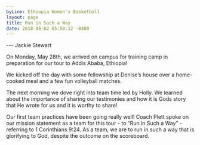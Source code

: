 ```yaml
---
byLine: Ethiopia Women's Basketball
layout: page
title: Run in Such a Way
date: 2018-06-02 05:50:12 -0400
---
```

--- Jackie Stewart

On Monday, May 28th, we arrived on campus for training camp in preparation for our tour to Addis Ababa, Ethiopia!

We kicked off the day with some fellowship at Denise’s house over a home-cooked meal and a few fun volleyball matches.

The next morning we dove right into team time led by Holly. We learned about the importance of sharing our testimonies and how it is Gods story that He wrote for us and it is worthy to share!

Our first team practices have been going really well! Coach Plett spoke on our mission statement as a team for this tour - to “Run in Such a Way” - referring to 1 Corinthians 9:24. As a team, we are to run in such a way that is glorifying to God, despite the outcome on the scoreboard.